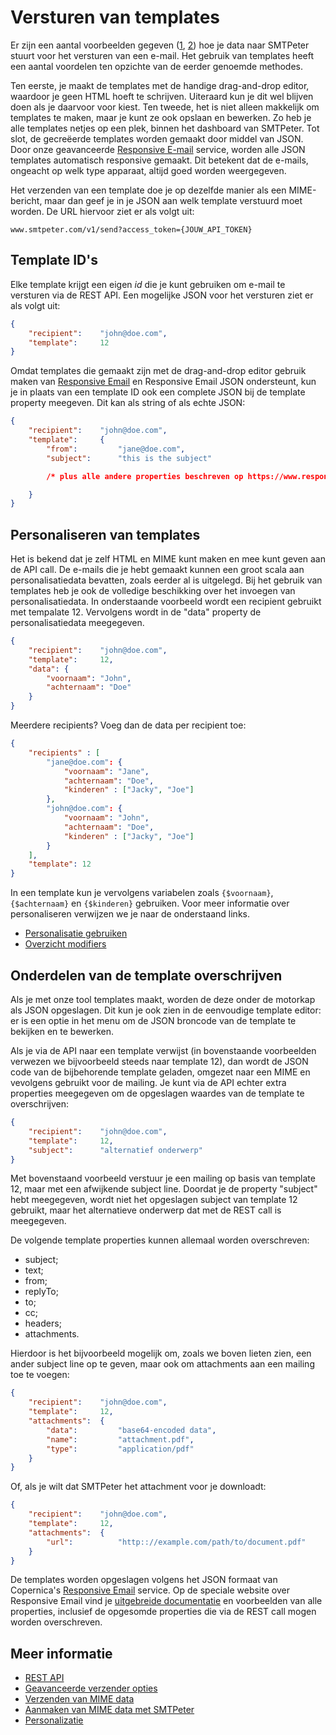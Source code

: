 # Versturen van templates

Er zijn een aantal voorbeelden gegeven ([1](rest-send-json "MIME door SMTPeter laten maken"), 
[2](rest-mime)) hoe je data naar SMTPeter stuurt voor het versturen van een e-mail. 
Het gebruik van templates heeft een aantal voordelen ten opzichte van de eerder
genoemde methodes. 

Ten eerste, je maakt de templates met de handige drag-and-drop 
editor, waardoor je geen HTML hoeft te schrijven. Uiteraard kun je dit wel blijven doen
als je daarvoor voor kiest. Ten tweede, het is niet alleen makkelijk om templates
te maken, maar je kunt ze ook opslaan en bewerken. Zo heb je alle templates netjes op
een plek, binnen het dashboard van SMTPeter. Tot slot, de gecreëerde templates worden
gemaakt door middel van JSON. Door onze geavanceerde [Responsive E-mail](https://www.responsiveemail.com)
service, worden alle JSON templates automatisch responsive gemaakt. Dit betekent
dat de e-mails, ongeacht op welk type apparaat, altijd goed worden weergegeven.

Het verzenden van een template doe je op dezelfde manier als een MIME-bericht, maar dan geef je in je JSON aan welk template verstuurd moet worden. De URL hiervoor ziet er als volgt uit:

`www.smtpeter.com/v1/send?access_token={JOUW_API_TOKEN}`


## Template ID's

Elke template krijgt een eigen *id* die je kunt gebruiken om e-mail te versturen 
via de REST API. Een mogelijke JSON voor het versturen ziet er als volgt uit:

```json
{
    "recipient":    "john@doe.com",
    "template":     12
}
```

Omdat templates die gemaakt zijn met de drag-and-drop editor gebruik maken van 
[Responsive Email](https://www.responsiveemail.com/) en Responsive Email 
JSON ondersteunt, kun je in plaats van een template ID ook een complete JSON
bij de template property meegeven. Dit kan als string of als echte JSON:

```json
{
    "recipient":    "john@doe.com",
    "template":     {
        "from":         "jane@doe.com",
        "subject":      "this is the subject"

        /* plus alle andere properties beschreven op https://www.responsiveemail.com */

    }
}
```


## Personaliseren van templates

Het is bekend dat je zelf HTML en MIME kunt maken en mee kunt geven aan de API call. 
De e-mails die je hebt gemaakt kunnen een groot scala aan personalisatiedata bevatten, 
zoals eerder al is uitgelegd. Bij het gebruik van templates heb je ook de volledige 
beschikking over het invoegen van personalisatiedata. In onderstaande voorbeeld wordt een 
recipient gebruikt met tempalate 12. Vervolgens wordt in de "data" property de 
personalisatiedata meegegeven. 
```json
{
    "recipient":    "john@doe.com",
    "template":     12,
    "data": {
        "voornaam": "John",
        "achternaam": "Doe"
    }
}
```

Meerdere recipients? Voeg dan de data per recipient toe:

```json
{
    "recipients" : [
        "jane@doe.com": {
            "voornaam": "Jane",
            "achternaam": "Doe",
            "kinderen" : ["Jacky", "Joe"]
        },
        "john@doe.com": {
            "voornaam": "John",
            "achternaam": "Doe",
            "kinderen" : ["Jacky", "Joe"]
        }
    ],
    "template": 12
}
```

In een template kun je vervolgens variabelen zoals `{$voornaam}`, `{$achternaam}`
en `{$kinderen}` gebruiken. Voor meer informatie over personaliseren verwijzen
we je naar de onderstaand links. 

* [Personalisatie gebruiken](personalization)
* [Overzicht modifiers](personalization-modifiers)


## Onderdelen van de template overschrijven

Als je met onze tool templates maakt, worden de deze onder 
de motorkap als JSON opgeslagen. Dit kun je ook zien in de 
eenvoudige template editor: er is een optie in het menu om
de JSON broncode van de template te bekijken en te bewerken.

Als je via de API naar een template verwijst (in bovenstaande voorbeelden
verwezen we bijvoorbeeld steeds naar template 12), dan wordt de JSON code van 
de bijbehorende template geladen, omgezet naar een MIME en vevolgens gebruikt 
voor de mailing. Je kunt via de API echter extra properties meegegeven om
de opgeslagen waardes van de template te overschrijven:

```json
{
    "recipient":    "john@doe.com",
    "template":     12,
    "subject":      "alternatief onderwerp"
}
```

Met bovenstaand voorbeeld verstuur je een mailing op basis van template 12, 
maar met een afwijkende subject line. Doordat je de property "subject" hebt
meegegeven, wordt niet het opgeslagen subject van template 12 gebruikt, maar het 
alternatieve onderwerp dat met de REST call is meegegeven.

De volgende template properties kunnen allemaal worden overschreven:

* subject;
* text;
* from;
* replyTo;
* to;
* cc;
* headers;
* attachments.

Hierdoor is het bijvoorbeeld mogelijk om, zoals we boven lieten zien, een 
ander subject line op te geven, maar ook om attachments aan een mailing toe
te voegen:

```json
{
    "recipient":    "john@doe.com",
    "template":     12,
    "attachments":  {
        "data":         "base64-encoded data",
        "name":         "attachment.pdf",
        "type":         "application/pdf"
    }
}
```

Of, als je wilt dat SMTPeter het attachment voor je downloadt:

```json
{
    "recipient":    "john@doe.com",
    "template":     12,
    "attachments":  {
        "url":          "http:://example.com/path/to/document.pdf"
    }
}
```

De templates worden opgeslagen volgens het JSON formaat van Copernica's 
[Responsive Email](https://www.responsiveemail.com) service.
Op de speciale website over Responsive Email vind je [uitgebreide documentatie](https://www.responsiveemail.com/json/top-level-properties) 
en voorbeelden van alle properties, inclusief de opgesomde properties die via de REST 
call mogen worden overschreven.

## Meer informatie

* [REST API](./rest-api)
* [Geavanceerde verzender opties](./rest-send-advanced)
* [Verzenden van MIME data](./rest-mime)
* [Aanmaken van MIME data met SMTPeter](./rest-send-json)
* [Personalizatie](./personalization)
